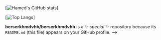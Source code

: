 ### 
<!--- Adding Github status ---> 
[![Hamed's GitHub stats](https://github-readme-stats.vercel.app/api?username=berserkhmdvhb&show_icons=true&theme=transparent)]

<!--- Showing Top Languages Used ---> 
[![Top Langs](https://github-readme-stats.vercel.app/api/top-langs/?username=berserkhmdvhb)]


**berserkhmdvhb/berserkhmdvhb** is a ✨ _special_ ✨ repository because its `README.md` (this file) appears on your GitHub profile.
-->
